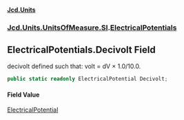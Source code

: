 #### [Jcd.Units](index 'index')
### [Jcd.Units.UnitsOfMeasure.SI](Jcd.Units.UnitsOfMeasure.SI 'Jcd.Units.UnitsOfMeasure.SI').[ElectricalPotentials](ElectricalPotentials 'Jcd.Units.UnitsOfMeasure.SI.ElectricalPotentials')

## ElectricalPotentials.Decivolt Field

decivolt defined such that: volt = dV × 1.0/10.0.

```csharp
public static readonly ElectricalPotential Decivolt;
```

#### Field Value
[ElectricalPotential](ElectricalPotential 'Jcd.Units.UnitTypes.ElectricalPotential')